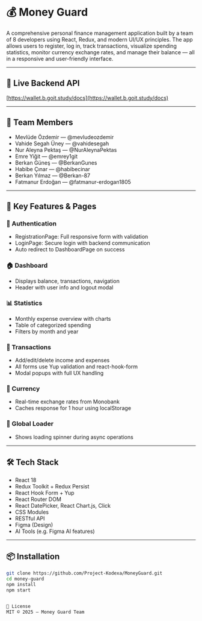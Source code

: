 # 💰 Money Guard

A comprehensive personal finance management application built by a team of 8 developers using React, Redux, and modern UI/UX principles. The app allows users to register, log in, track transactions, visualize spending statistics, monitor currency exchange rates, and manage their balance — all in a responsive and user-friendly interface.

---

## 🚀 Live Backend API

[https://wallet.b.goit.study/docs](https://wallet.b.goit.study/docs)

---

## 👥 Team Members

- Mevlüde Özdemir — @mevludeozdemir
- Vahide Segah Üney — @vahidesegah
- Nur Aleyna Pektaş — @NurAleynaPektas
- Emre Yiğit — @emrey1git
- Berkan Güneş — @BerkanGunes
- Habibe Çınar — @habibecinar
- Berkan Yılmaz — @Berkan-87
- Fatmanur Erdoğan — @fatmanur-erdogan1805

---

## 🧩 Key Features & Pages

### 🔐 Authentication

- RegistrationPage: Full responsive form with validation
- LoginPage: Secure login with backend communication
- Auto redirect to DashboardPage on success

### 🏠 Dashboard

- Displays balance, transactions, navigation
- Header with user info and logout modal

### 📊 Statistics

- Monthly expense overview with charts
- Table of categorized spending
- Filters by month and year

### 💸 Transactions

- Add/edit/delete income and expenses
- All forms use Yup validation and react-hook-form
- Modal popups with full UX handling

### 💱 Currency

- Real-time exchange rates from Monobank
- Caches response for 1 hour using localStorage

### 🔄 Global Loader

- Shows loading spinner during async operations

---

## 🛠 Tech Stack

- React 18
- Redux Toolkit + Redux Persist
- React Hook Form + Yup
- React Router DOM
- React DatePicker, React Chart.js, Click
- CSS Modules
- RESTful API
- Figma (Design)
- AI Tools (e.g. Figma AI features)

---

## 📦 Installation

```bash
git clone https://github.com/Project-Kodexa/MoneyGuard.git
cd money-guard
npm install
npm start


📄 License
MIT © 2025 – Money Guard Team
```
